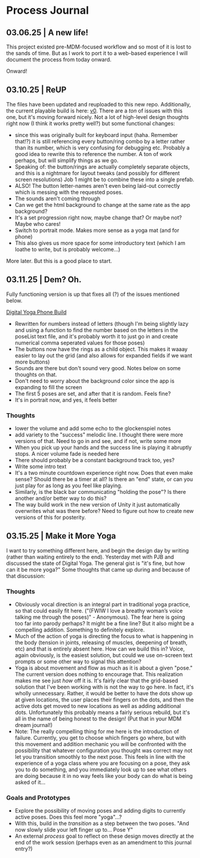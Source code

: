 # Process Journal

## 03.06.25 | A new life!

This project existed pre-MDM-focused workflow and so most of it is lost to the sands of time. But as I work to port it to a web-based experience I will document the process from today onward.

Onward!

## 03.10.25 | ReUP

The files have been updated and reuploaded to this new repo. Additionally, the current playable build is here: [v0](https://mouseandthebillionaire.github.io/digitalYoga/Builds/v0/). There are a _ton_ of issues with this one, but it's moving forward nicely. Not a lot of high-level design thoughts right now (I think it works pretty well?) but some functional changes:

- since this was originally built for keyboard input (haha. Remember that!?) it is still referencing every button/ring combo by a letter rather than its number, which is very confusing for debugging etc. Probably a good idea to rewrite this to reference the number. A ton of work perhaps, but will simplify things as we go.
- Speaking of: the button/rings are actually completely separate objects, and this is a nightmare for layout tweaks (and possibly for different screen resolutions) Job 1 might be to combine these into a single prefab.
- ALSO! The button letter-names aren't even being laid-out correctly which is messing with the requested poses.
- The sounds aren't coming through
- Can we get the html background to change at the same rate as the app background?
- It's a set progression right now, maybe change that? Or maybe not? Maybe who cares!
- Switch to portrait mode. Makes more sense as a yoga mat (and for phone)
- This also gives us more space for some introductory text (which I am loathe to write, but is probably welcome...)

More later. But this is a good place to start.

## 03.11.25 | Dem? Oh.

Fully functioning version is up that fixes all (?) of the issues mentioned below.

[Digital Yoga Phone Build](https://mouseandthebillionaire.github.io/digitalYoga/Builds/v0/)

* Rewritten for numbers instead of letters (though I'm being slightly lazy and using a function to find the number based on the letters in the poseList text file, and it's probably worth it to just go in and create numerical comma seperated values for those poses)
* The buttons now have the rings as a child object. This makes it waaay easier to lay out the grid (and also allows for expanded fields if we want more buttons)
* Sounds are there but don't sound very good. Notes below on some thoughts on that.
* Don't need to worry about the background color since the app is expanding to fill the screen
* The first 5 poses are set, and after that it is random. Feels fine?
* It's in portrait now, and yes, it feels better

### Thoughts
* lower the volume and add some echo to the glockenspiel notes
* add variety to the "success" melodic line. I thought there were more versions of that. Need to go in and see, and if not, write some more
* When you pick up your hands and the success line is playing it abruptly stops. A nicer volume fade is needed here
* There should probably be a constant background track too, yes?
* Write some intro text
* It's a two minute countdown experience right now. Does that even make sense? Should there be a timer at all? Is there an "end" state, or can you just play for as long as you feel like playing.
* Similarly, is the black bar communicating "holding the pose"? Is there another and/or better way to do this?
* The way build work in the new version of Unity it just automatically overwrites what was there before? Need to figure out how to create new versions of this for posterity.

## 03.15.25 | Make it More Yoga

I want to try something different here, and begin the design day by writing (rather than waiting entirely to the end). Yesterday met with PJB and discussed the state of Digital Yoga. The general gist is "it's fine, but how can it be more yoga?" Some thoughts that came up during and because of that discussion:

### Thoughts
* Obviously vocal direction is an integral part in traditional yoga practice, so that could easily fit here. ("(FWIW I love a breathy woman’s voice talking me through the poses)" - Anonymous). The fear here is going too far into parody perhaps? It might be a fine line? But it also might be a compelling addition. Something to definitely explore.
* Much of the action of yoga is directing the focus to what is happening in the body (tension in joints, releasing of muscles, deepening of breath, etc) and that is entirely absent here. How can we build this in? Voice, again obviously, is the easiest solution, but could we use on-screen text prompts or some other way to signal this attention?
* Yoga is about movement and flow as much as it is about a given "pose." The current version does nothing to encourage that. This realization makes me see just _how_ off it is. It's fairly clear that the grid-based solution that I've been working with is not the way to go here. In fact, it's wholly unnecessary. Rather, it would be better to have the dots show up at given locations, the user places their fingers on the dots, and then the active dots get moved to new locations as well as adding additional dots. Unfortunately this probably means a fairly serious rebuild, but it's all in the name of being honest to the design! (Put that in your MDM dream journal!)
* Note: The really compelling thing for me here is the introduction of failure. Currently, you get to choose which fingers go where, but with this movement and addition mechanic you will be confronted with the possibility that whatever configuration you thought was correct may not let you transition smoothly to the next pose. This feels in line with the experience of a yoga class where you are focusing on a pose, they ask you to do something, and you immediately look up to see what others are doing because it in no way feels like your body can do what is being asked of it...

### Goals and Prototypes
* Explore the possibility of moving poses and adding digits to currently active poses. Does this feel more "yoga"...?
* With this, build in the _transition_ as a step between the two poses. "And now slowly slide your left finger up to... Pose Y"
* An external _process_ goal to reflect on these design moves directly at the end of the work session (perhaps even as an amendment to this journal entry?)